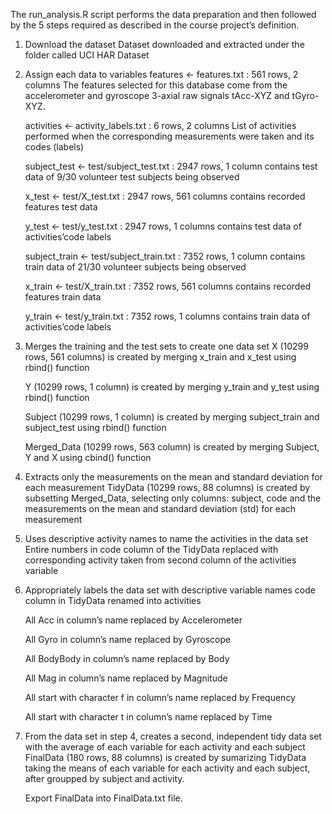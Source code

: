 The run_analysis.R script performs the data preparation and then followed by the 5 steps required as described in the course project’s definition.

1. Download the dataset
    Dataset downloaded and extracted under the folder called UCI HAR Dataset

2. Assign each data to variables
    features <- features.txt : 561 rows, 2 columns
    The features selected for this database come from the accelerometer and gyroscope 3-axial raw signals tAcc-XYZ and tGyro-XYZ.

    activities <- activity_labels.txt : 6 rows, 2 columns
    List of activities performed when the corresponding measurements were taken and its codes (labels)

    subject_test <- test/subject_test.txt : 2947 rows, 1 column
    contains test data of 9/30 volunteer test subjects being observed

    x_test <- test/X_test.txt : 2947 rows, 561 columns
    contains recorded features test data

    y_test <- test/y_test.txt : 2947 rows, 1 columns
    contains test data of activities’code labels

    subject_train <- test/subject_train.txt : 7352 rows, 1 column
    contains train data of 21/30 volunteer subjects being observed

    x_train <- test/X_train.txt : 7352 rows, 561 columns
    contains recorded features train data

    y_train <- test/y_train.txt : 7352 rows, 1 columns
    contains train data of activities’code labels

3. Merges the training and the test sets to create one data set
    X (10299 rows, 561 columns) is created by merging x_train and x_test using rbind() function

    Y (10299 rows, 1 column) is created by merging y_train and y_test using rbind() function

    Subject (10299 rows, 1 column) is created by merging subject_train and subject_test using rbind() function

    Merged_Data (10299 rows, 563 column) is created by merging Subject, Y and X using cbind() function

4. Extracts only the measurements on the mean and standard deviation for each measurement
    TidyData (10299 rows, 88 columns) is created by subsetting Merged_Data, selecting only columns: subject, code and the measurements on the mean and standard deviation (std) for each measurement

5. Uses descriptive activity names to name the activities in the data set
    Entire numbers in code column of the TidyData replaced with corresponding activity taken from second column of the activities variable

6. Appropriately labels the data set with descriptive variable names
    code column in TidyData renamed into activities

    All Acc in column’s name replaced by Accelerometer

    All Gyro in column’s name replaced by Gyroscope

    All BodyBody in column’s name replaced by Body

    All Mag in column’s name replaced by Magnitude

    All start with character f in column’s name replaced by Frequency

    All start with character t in column’s name replaced by Time

7. From the data set in step 4, creates a second, independent tidy data set with the average of each variable for each activity and each subject
    FinalData (180 rows, 88 columns) is created by sumarizing TidyData taking the means of each variable for each activity and each subject, after groupped by subject and activity.

    Export FinalData into FinalData.txt file.
